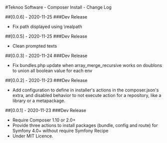 #Teknoo Software - Composer Install - Change Log

##[0.0.6] - 2020-11-25
###Dev Release
- Fix path displayed using \realpath

##[0.0.5] - 2020-11-25
###Dev Release
- Clean prompted texts
 
##[0.0.3] - 2020-11-24
###Dev Release
- Fix bundles.php update when array_merge_recursive works on doublons to union all boolean value for each env
 
##[0.0.2] - 2020-11-23
###Dev Release
- Add configuration to define in installer's actions in the composer.json's extra, and disabled behavior to not 
 execute action for a repository, like a library or a metapackage.

##[0.0.1] - 2020-11-23
###Dev Release
- Require Composer 1.10 or 2.0+
- Provide three actions to install packages (bundle, config and route) for Symfony 4.0+ without require Symfony Recipe
- Under MIT Licence.
